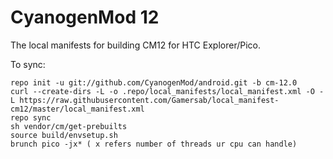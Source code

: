CyanogenMod 12
==============

The local manifests for building CM12 for HTC Explorer/Pico.

To sync:

    repo init -u git://github.com/CyanogenMod/android.git -b cm-12.0
    curl --create-dirs -L -o .repo/local_manifests/local_manifest.xml -O -L https://raw.githubusercontent.com/Gamersab/local_manifest-cm12/master/local_manifest.xml
    repo sync
    sh vendor/cm/get-prebuilts
    source build/envsetup.sh
    brunch pico -jx* ( x refers number of threads ur cpu can handle)

